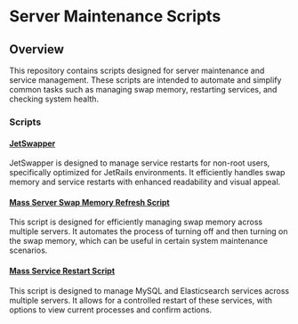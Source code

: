 # Server Maintenance Scripts

## Overview
This repository contains scripts designed for server maintenance and service management. These scripts are intended to automate and simplify common tasks such as managing swap memory, restarting services, and checking system health.

### Scripts

#### [JetSwapper](JetSwapper)
JetSwapper is designed to manage service restarts for non-root users, specifically optimized for JetRails environments. It efficiently handles swap memory and service restarts with enhanced readability and visual appeal.

#### [Mass Server Swap Memory Refresh Script](mass-swap)
This script is designed for efficiently managing swap memory across multiple servers. It automates the process of turning off and then turning on the swap memory, which can be useful in certain system maintenance scenarios.

#### [Mass Service Restart Script](mass-service-restart)
This script is designed to manage MySQL and Elasticsearch services across multiple servers. It allows for a controlled restart of these services, with options to view current processes and confirm actions.
